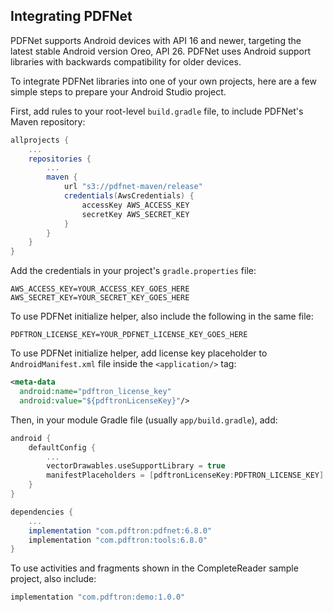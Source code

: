 ## Integrating PDFNet

PDFNet supports Android devices with API 16 and newer, targeting the latest stable Android version Oreo, API 26. PDFNet uses Android support libraries with backwards compatibility for older devices.

To integrate PDFNet libraries into one of your own projects, here are a few simple steps to prepare your Android Studio project.

First, add rules to your root-level `build.gradle` file, to include PDFNet's Maven repository:

```groovy
allprojects {
    ...
    repositories {
        ...
        maven {
            url "s3://pdfnet-maven/release"
            credentials(AwsCredentials) {
                accessKey AWS_ACCESS_KEY
                secretKey AWS_SECRET_KEY
            }
        }
    }
}
```

Add the credentials in your project's `gradle.properties` file:

```
AWS_ACCESS_KEY=YOUR_ACCESS_KEY_GOES_HERE
AWS_SECRET_KEY=YOUR_SECRET_KEY_GOES_HERE
```

To use PDFNet initialize helper, also include the following in the same file:

```
PDFTRON_LICENSE_KEY=YOUR_PDFNET_LICENSE_KEY_GOES_HERE
```

To use PDFNet initialize helper, add license key placeholder to `AndroidManifest.xml` file inside the `<application/>` tag:

```xml
<meta-data
  android:name="pdftron_license_key"
  android:value="${pdftronLicenseKey}"/>
```

Then, in your module Gradle file (usually `app/build.gradle`), add:

```groovy
android {
    defaultConfig {
        ...
        vectorDrawables.useSupportLibrary = true
        manifestPlaceholders = [pdftronLicenseKey:PDFTRON_LICENSE_KEY]
    }
}

dependencies {
    ...
    implementation "com.pdftron:pdfnet:6.8.0"
    implementation "com.pdftron:tools:6.8.0"
}
```

To use activities and fragments shown in the CompleteReader sample project, also include:

```groovy
implementation "com.pdftron:demo:1.0.0"
```
